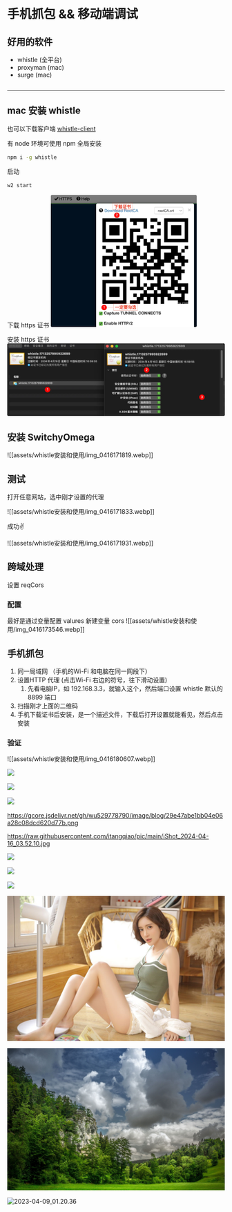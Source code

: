 # 手机抓包 && 移动端调试

## 好用的软件

- whistle (全平台)
- proxyman (mac)
- surge (mac)

```sh

```

***


## mac 安装 whistle 

也可以下载客户端  [whistle-client](https://github.com/avwo/whistle-client)



有 node 环境可使用 npm 全局安装

```sh
npm i -g whistle
```



启动

```sh
w2 start
```



下载 https 证书
<img src="../assets/images/image-20240416210452963.png" alt="image-20240416210452963" style="zoom:33%;" />

安装 https 证书
<img src="../assets/images/image-20240416210616356.png" alt="image-20240416210616356" style="zoom: 50%;" />


## 安装 SwitchyOmega

![[assets/whistle安装和使用/img_0416171819.webp]]

## 测试

打开任意网站，选中刚才设置的代理

![[assets/whistle安装和使用/img_0416171833.webp]]

成功✌️

![[assets/whistle安装和使用/img_0416171931.webp]]


## 跨域处理
设置 reqCors

### 配置

最好是通过变量配置
valures 新建变量 cors
![[assets/whistle安装和使用/img_0416173546.webp]]


## 手机抓包
1. 同一局域网 （手机的Wi-Fi 和电脑在同一网段下）
2. 设置HTTP 代理 (点击Wi-Fi 右边的符号，往下滑动设置)
	1. 先看电脑IP，如 192.168.3.3，就输入这个，然后端口设置 whistle 默认的 8899 端口
3. 扫描刚才上面的二维码
4. 手机下载证书后安装，是一个描述文件，下载后打开设置就能看见，然后点击安装


### 验证
![[assets/whistle安装和使用/img_0416180607.webp]]

![](https://gcore.jsdelivr.net/gh/itangqiao/pic/main/iShot_2024-04-16_20.41.44.webp)

![](https://raw.githubusercontent.com/itangqiao/pic/main/iShot_2024-04-16_20.41.17.webp)

![](https://raw.githubusercontent.com/itangqiao/pic/main/iShot_2024-04-16_03.52.10.jpg)







https://gcore.jsdelivr.net/gh/wu529778790/image/blog/29e47abe1bb04e06a28c08dcd620d77b.png

https://raw.githubusercontent.com/itangqiao/pic/main/iShot_2024-04-16_03.52.10.jpg

![](https://gcore.jsdelivr.net/gh/itangqiao/pic/main/iShot_2024-04-16_03.52.10.jpg)

![](https://gcore.jsdelivr.net/gh/itangqiao/pic/main/6TvSewh%202024-03-14%2001.22.jpg)

![](https://gcore.jsdelivr.net/gh/itangqiao/pic@main/6TvSewh%202024-03-14%2001.22.jpg)

![2022-08-19_23.52.53](../assets/images/2022-08-19_23.52.53.jpg)

![2022-09-18_17.06.13](../assets/images/2022-09-18_17.06.13.jpeg)

![2023-04-09_01.20.36](../assets/images/2023-04-09_01.20.36.jpeg)
